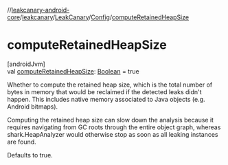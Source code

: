 //[leakcanary-android-core](../../../../index.md)/[leakcanary](../../index.md)/[LeakCanary](../index.md)/[Config](index.md)/[computeRetainedHeapSize](compute-retained-heap-size.md)

# computeRetainedHeapSize

[androidJvm]\
val [computeRetainedHeapSize](compute-retained-heap-size.md): [Boolean](https://kotlinlang.org/api/latest/jvm/stdlib/kotlin/-boolean/index.html) = true

Whether to compute the retained heap size, which is the total number of bytes in memory that would be reclaimed if the detected leaks didn't happen. This includes native memory associated to Java objects (e.g. Android bitmaps).

Computing the retained heap size can slow down the analysis because it requires navigating from GC roots through the entire object graph, whereas shark.HeapAnalyzer would otherwise stop as soon as all leaking instances are found.

Defaults to true.
